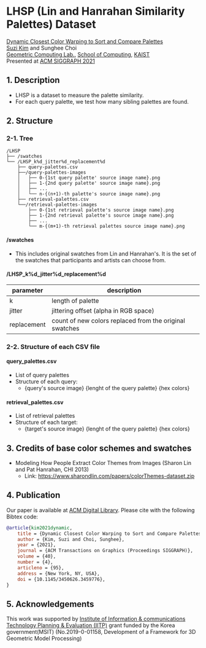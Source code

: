 LHSP (Lin and Hanrahan Similarity Palettes) Dataset
===

[Dynamic Closest Color Warping to Sort and Compare Palettes](https://doi.org/10.1145/3450626.3459776)  
[Suzi Kim](https://kimsuzi.com/cv) and Sunghee Choi  
[Geometric Computing Lab.](https://gclab.kaist.ac.kr), [School of Computing](https://cs.kaist.ac.kr), [KAIST](https://kaist.ac.kr)  
Presented at [ACM SIGGRAPH 2021](https://s2021.siggraph.org/)

## 1. Description
- LHSP is a dataset to measure the palette similarity.
- For each query palette, we test how many sibling palettes are found.

## 2. Structure
### 2-1. Tree

```
/LHSP
├── /swatches
└── /LHSP_k%d_jitter%d_replacement%d
	├── query-palettes.csv
	├──/query-palettes-images
	│   ├── 0-{1st query palette' source image name}.png
	│   ├── 1-{2nd query palette' source image name}.png
	│   ├── ...
	│   └── n-{(n+1)-th palette's source image name}.png
	├── retrieval-palettes.csv
	└──/retrieval-palettes-images
		├── 0-{1st retrieval palette's source image name}.png
		├── 1-{2nd retrieval palette's source image name}.png
		├── ...
		└── m-{(m+1)-th retrieval palettes source image name}.png
```

#### **/swatches** 
- This includes original swatches from Lin and Hanrahan's. It is the set of the swatches that participants and artists can choose from.

#### **/LHSP_k%d_jitter%d_replacement%d** 

| parameter 	|  description 												|
|---------------|-----------------------------------------------------------|
| k 			| length of palette 										|
| jitter 		| jittering offset (alpha in RGB space)						|
| replacement 	| count of new colors replaced from the original swatches	|


### 2-2. Structure of each CSV file
#### query_palettes.csv
- List of query palettes
- Structure of each query: 
	- {query's source image} {lenght of the query palette} {hex colors}

#### retrieval_palettes.csv
- List of retrieval palettes
- Structure of each target:
	- {target's source image} {lenght of the query palette} {hex colors}


## 3. Credits of base color schemes and swatches
- Modeling How People Extract Color Themes from Images (Sharon Lin and Pat Hanrahan, CHI 2013)
	- Link: https://www.sharondlin.com/papers/colorThemes-dataset.zip

## 4. Publication
Our paper is available at [ACM Digital Library](https://doi.org/10.1145/3450626.3459776). Please cite with the following Bibtex code:  

```bibtex
@article{kim2021dynamic,
    title = {Dynamic Closest Color Warping to Sort and Compare Palettes},
    author = {Kim, Suzi and Choi, Sunghee},
    year = {2021},
    journal = {ACM Transactions on Graphics (Proceedings SIGGRAPH)},
    volume = {40},
    number = {4},
    articleno = {95},
    address = {New York, NY, USA},
    doi = {10.1145/3450626.3459776},
}
```

## 5. Acknowledgements
This work was supported by [Institute of Information & communications Technology Planning & Evaluation (IITP)](https://www.iitp.kr/) grant funded by the Korea government(MSIT) (No.2019-0-01158, Development of a Framework for 3D Geometric Model Processing)
